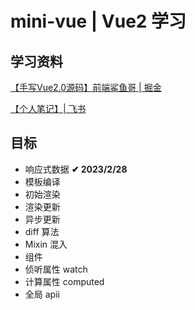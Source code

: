 # mini-vue | Vue2 学习

## 学习资料
[【手写Vue2.0源码】前端鲨鱼哥 | 掘金](https://juejin.cn/post/6935344605424517128#heading-2)

[【个人笔记】| 飞书](https://bi20oeq353.feishu.cn/mindnotes/bmncnNVbdFscs2ozQrXCu6ZQbvg#outline)

## 目标
+ 响应式数据  **✔ 2023/2/28**
+ 模板编译  
+ 初始渲染  
+ 渲染更新  
+ 异步更新  
+ diff 算法 
+ Mixin 混入    
+ 组件
+ 侦听属性 watch    
+ 计算属性 computed 
+ 全局 apii